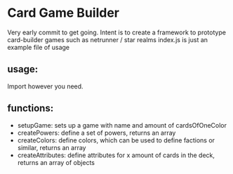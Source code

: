 # Card Game Builder
Very early commit to get going.
Intent is to create a framework to prototype card-builder games such as netrunner / star realms
index.js is just an example file of usage

## usage:
Import however you need.

## functions:
* setupGame: sets up a game with name and amount of cardsOfOneColor
* createPowers: define a set of powers, returns an array
* createColors: define colors, which can be used to define factions or similar, returns an array
* createAttributes: define attributes for x amount of cards in the deck, returns an array of objects

